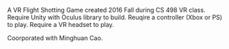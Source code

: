 A VR Flight Shotting Game created 2016 Fall during CS 498 VR class.
Require Unity with Oculus library to build.
Reuqire a controller (Xbox or PS) to play. 
Require a VR headset to play.

Coorporated with Minghuan Cao. 
